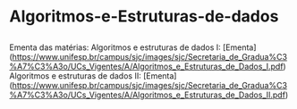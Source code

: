 # Algoritmos-e-Estruturas-de-dados

##

Ementa das matérias:
Algoritmos e estruturas de dados I: [Ementa] (https://www.unifesp.br/campus/sjc/images/sjc/Secretaria_de_Gradua%C3%A7%C3%A3o/UCs_Vigentes/A/Algoritmos_e_Estruturas_de_Dados_I.pdf)
Algoritmos e estruturas de dados II: [Ementa] (https://www.unifesp.br/campus/sjc/images/sjc/Secretaria_de_Gradua%C3%A7%C3%A3o/UCs_Vigentes/A/Algoritmos_e_Estruturas_de_Dados_II.pdf)
